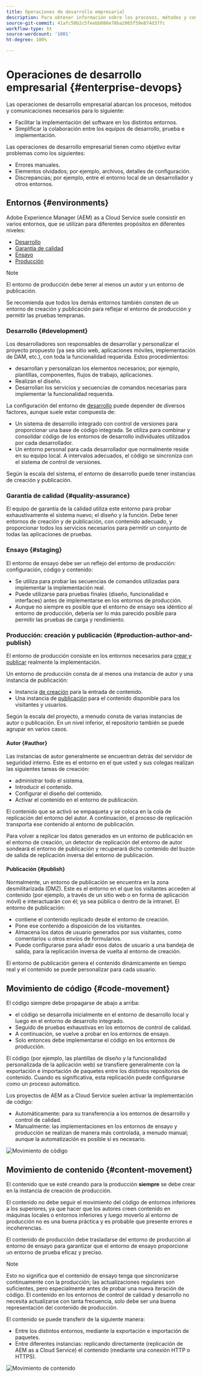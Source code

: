 ```yaml
---
title: Operaciones de desarrollo empresarial
description: Para obtener información sobre los procesos, métodos y comunicaciones necesarios para facilitar la implementación y simplificar la colaboración.
source-git-commit: 41afc50b2c5feebb086e78ba2065f59e874d37fc
workflow-type: ht
source-wordcount: '1001'
ht-degree: 100%

---
```



# Operaciones de desarrollo empresarial {#enterprise-devops}

Las operaciones de desarrollo empresarial abarcan los procesos, métodos y comunicaciones necesarios para lo siguiente:

* Facilitar la implementación del software en los distintos entornos.
* Simplificar la colaboración entre los equipos de desarrollo, prueba e implementación.

Las operaciones de desarrollo empresarial tienen como objetivo evitar problemas como los siguientes:

* Errores manuales.
* Elementos olvidados; por ejemplo, archivos, detalles de configuración.
* Discrepancias; por ejemplo, entre el entorno local de un desarrollador y otros entornos.

## Entornos {#environments}

Adobe Experience Manager (AEM) as a Cloud Service suele consistir en varios entornos, que se utilizan para diferentes propósitos en diferentes niveles:

* [Desarrollo](#development)
* [Garantía de calidad](#quality-assurance)
* [Ensayo](#staging)
* [Producción](#production-author-and-publish)

>[!NOTE]
>
>El entorno de producción debe tener al menos un autor y un entorno de publicación.
>
>Se recomienda que todos los demás entornos también consten de un entorno de creación y publicación para reflejar el entorno de producción y permitir las pruebas tempranas.

### Desarrollo {#development}

Los desarrolladores son responsables de desarrollar y personalizar el proyecto propuesto (ya sea sitio web, aplicaciones móviles, implementación de DAM, etc.), con toda la funcionalidad requerida. Estos procedimientos:

* desarrollan y personalizan los elementos necesarios; por ejemplo, plantillas, componentes, flujos de trabajo, aplicaciones.
* Realizan el diseño.
* Desarrollan los servicios y secuencias de comandos necesarias para implementar la funcionalidad requerida.

La configuración del entorno de [desarrollo](/help/implementing/developing/introduction/development-guidelines.md) puede depender de diversos factores, aunque suele estar compuesta de:

* Un sistema de desarrollo integrado con control de versiones para proporcionar una base de código integrada. Se utiliza para combinar y consolidar código de los entornos de desarrollo individuales utilizados por cada desarrollador.
* Un entorno personal para cada desarrollador que normalmente reside en su equipo local. A intervalos adecuados, el código se sincroniza con el sistema de control de versiones.

Según la escala del sistema, el entorno de desarrollo puede tener instancias de creación y publicación.

### Garantía de calidad {#quality-assurance}

El equipo de garantía de la calidad utiliza este entorno para probar exhaustivamente el sistema nuevo; el diseño y la función. Debe tener entornos de creación y de publicación, con contenido adecuado, y proporcionar todos los servicios necesarios para permitir un conjunto de todas las aplicaciones de pruebas.

### Ensayo {#staging}

El entorno de ensayo debe ser un reflejo del entorno de producción: configuración, código y contenido:

* Se utiliza para probar las secuencias de comandos utilizadas para implementar la implementación real.
* Puede utilizarse para pruebas finales (diseño, funcionalidad e interfaces) antes de implementarse en los entornos de producción.
* Aunque no siempre es posible que el entorno de ensayo sea idéntico al entorno de producción, debería ser lo más parecido posible para permitir las pruebas de carga y rendimiento.

### Producción: creación y publicación {#production-author-and-publish}

El entorno de producción consiste en los entornos necesarios para [crear y publicar](/help/sites-cloud/authoring/getting-started/concepts.md) realmente la implementación.

Un entorno de producción consta de al menos una instancia de autor y una instancia de publicación:

* Instancia [de creación](#author) para la entrada de contenido.
* Una instancia de [publicación](#publish) para el contenido disponible para los visitantes y usuarios.

Según la escala del proyecto, a menudo consta de varias instancias de autor o publicación. En un nivel inferior, el repositorio también se puede agrupar en varios casos.

#### Autor {#author}

Las instancias de autor generalmente se encuentran detrás del servidor de seguridad interno. Este es el entorno en el que usted y sus colegas realizan las siguientes tareas de creación:

* administrar todo el sistema.
* Introducir el contenido.
* Configurar el diseño del contenido.
* Activar el contenido en el entorno de publicación.

El contenido que se activó se empaqueta y se coloca en la cola de replicación del entorno del autor. A continuación, el proceso de replicación transporta ese contenido al entorno de publicación.

Para volver a replicar los datos generados en un entorno de publicación en el entorno de creación, un detector de replicación del entorno de autor sondeará el entorno de publicación y recuperará dicho contenido del buzón de salida de replicación inversa del entorno de publicación.

#### Publicación {#publish}

Normalmente, un entorno de publicación se encuentra en la zona desmilitarizada (DMZ). Este es el entorno en el que los visitantes acceden al contenido (por ejemplo, a través de un sitio web o en forma de aplicación móvil) e interactuarán con él; ya sea pública o dentro de la intranet. El entorno de publicación:

* contiene el contenido replicado desde el entorno de creación.
* Pone ese contenido a disposición de los visitantes.
* Almacena los datos de usuario generados por sus visitantes, como comentarios u otros envíos de formularios.
* Puede configurarse para añadir esos datos de usuario a una bandeja de salida, para la replicación inversa de vuelta al entorno de creación.

El entorno de publicación genera el contenido dinámicamente en tiempo real y el contenido se puede personalizar para cada usuario.

## Movimiento de código {#code-movement}

El código siempre debe propagarse de abajo a arriba:

* el código se desarrolla inicialmente en el entorno de desarrollo local y luego en el entorno de desarrollo integrado.
* Seguido de pruebas exhaustivas en los entornos de control de calidad.
* A continuación, se vuelve a probar en los entornos de ensayo.
* Solo entonces debe implementarse el código en los entornos de producción.

El código (por ejemplo, las plantillas de diseño y la funcionalidad personalizada de la aplicación web) se transfiere generalmente con la exportación e importación de paquetes entre los distintos repositorios de contenido. Cuando es significativa, esta replicación puede configurarse como un proceso automático.

Los proyectos de AEM as a Cloud Service suelen activar la implementación de código:

* Automáticamente: para su transferencia a los entornos de desarrollo y control de calidad.
* Manualmente: las implementaciones en los entornos de ensayo y producción se realizan de manera más controlada, a menudo manual; aunque la automatización es posible si es necesario.

![Movimiento de código](assets/code-movement.png)

## Movimiento de contenido  {#content-movement}

El contenido que se esté creando para la producción **siempre** se debe crear en la instancia de creación de producción.

El contenido no debe seguir el movimiento del código de entornos inferiores a los superiores, ya que hacer que los autores creen contenido en máquinas locales o entornos inferiores y luego moverlo al entorno de producción no es una buena práctica y es probable que presente errores e incoherencias.

El contenido de producción debe trasladarse del entorno de producción al entorno de ensayo para garantizar que el entorno de ensayo proporcione un entorno de prueba eficaz y preciso.

>[!NOTE]
>
>Esto no significa que el contenido de ensayo tenga que sincronizarse continuamente con la producción; las actualizaciones regulares son suficientes, pero especialmente antes de probar una nueva iteración de código. El contenido en los entornos de control de calidad y desarrollo no necesita actualizarse con tanta frecuencia, solo debe ser una buena representación del contenido de producción.

El contenido se puede transferir de la siguiente manera:

* Entre los distintos entornos, mediante la exportación e importación de paquetes.
* Entre diferentes instancias: replicando directamente (replicación de AEM as a Cloud Service) el contenido (mediante una conexión HTTP o HTTPS).

![Movimiento de contenido ](assets/content-movement.png)